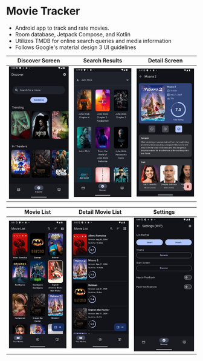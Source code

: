 # Movie Tracker
- Android app to track and rate movies.
- Room database, Jetpack Compose, and Kotlin
- Utilizes TMDB for online search queries and media information
- Follows Google's material design 3 UI guidelines 

 Discover Screen           | Search Results            | Detail Screen
:-------------------------:|:-------------------------:|:-------------------------:
<img src="screenshots/discover.png" alt="drawing" width="250"/>  |  <img src="screenshots/search.png" alt="drawing" width="250"/>  |  <img src="screenshots/movie_details.png" alt="drawing" width="250"/> 

 Movie List                | Detail Movie List         | Settings
:-------------------------:|:-------------------------:|:-------------------------:
<img src="screenshots/list.png" alt="drawing" width="250"/>   |  <img src="screenshots/list_alternate.png" alt="drawing" width="250"/>   |  <img src="screenshots/settings_wip.png" alt="drawing" width="250"/>
